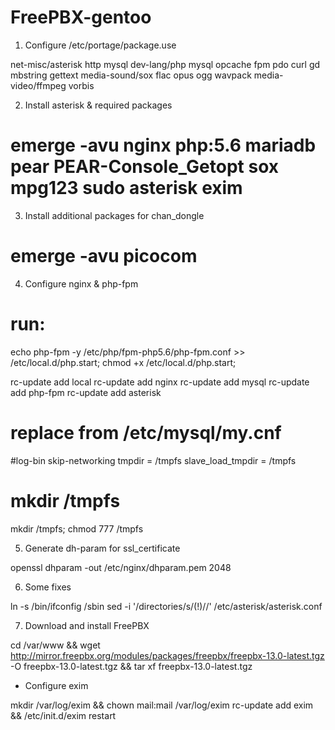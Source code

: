 # FreePBX-gentoo

1. Configure /etc/portage/package.use

net-misc/asterisk http mysql
dev-lang/php mysql opcache fpm pdo curl gd mbstring gettext
media-sound/sox flac opus ogg wavpack
media-video/ffmpeg vorbis

2. Install asterisk & required packages

# emerge -avu nginx php:5.6 mariadb pear PEAR-Console_Getopt sox mpg123 sudo asterisk exim
    
3. Install additional packages for chan_dongle

# emerge -avu picocom

4. Configure nginx & php-fpm

# run:
echo php-fpm -y /etc/php/fpm-php5.6/php-fpm.conf >> /etc/local.d/php.start; chmod +x /etc/local.d/php.start; 

rc-update add local
rc-update add nginx
rc-update add mysql
rc-update add php-fpm
rc-update add asterisk

# replace from /etc/mysql/my.cnf
#log-bin
skip-networking
tmpdir = /tmpfs
slave_load_tmpdir = /tmpfs

# mkdir /tmpfs
mkdir /tmpfs; chmod 777 /tmpfs

5. Generate dh-param for ssl_certificate

openssl dhparam -out /etc/nginx/dhparam.pem 2048

6. Some fixes

ln -s /bin/ifconfig /sbin
sed -i '/directories/s/(!)//' /etc/asterisk/asterisk.conf

7. Download and install FreePBX

cd /var/www && wget http://mirror.freepbx.org/modules/packages/freepbx/freepbx-13.0-latest.tgz -O freepbx-13.0-latest.tgz && tar xf freepbx-13.0-latest.tgz


* Configure exim

mkdir /var/log/exim && chown mail:mail /var/log/exim
rc-update add exim && /etc/init.d/exim restart